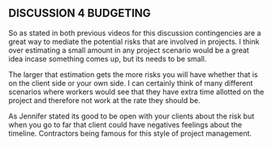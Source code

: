 ## DISCUSSION 4 BUDGETING

So as stated in both previous videos for this discussion contingencies are a great way to mediate the potential risks that are involved in projects. I think over estimating a small amount in any project scenario would be a great idea incase something comes up, but its needs to be small.

The larger that estimation gets the more risks you will have whether that is on the client side or your own side. I can certainly think of many different scenarios where workers would see that they have extra time allotted on the project and therefore not work at the rate they should be.

As Jennifer stated its good to be open with your clients about the risk but when you go to far that client could have negatives feelings about the timeline. Contractors being famous for this style of project management.  
